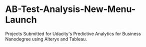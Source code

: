 # AB-Test-Analysis-New-Menu-Launch
Projects Submitted for Udacity's Predictive Analytics for Business Nanodegree using Alteryx and Tableau.
